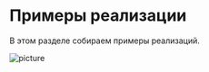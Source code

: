 Примеры реализации 
===================

В этом разделе собираем примеры реализаций.

![picture](/av-useful-links/data/exemples.png)